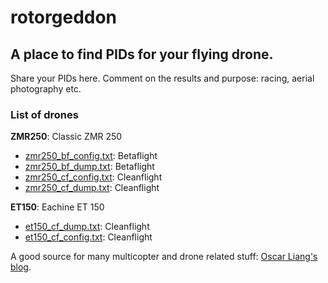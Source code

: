 rotorgeddon
=======
A place to find PIDs for your flying drone.
-----------
Share your PIDs here. Comment on the results and purpose: racing, aerial photography etc.
 
### List of drones
 
**ZMR250**: Classic ZMR 250
- [zmr250_bf_config.txt](config): Betaflight
- [zmr250_bf_dump.txt](dump): Betaflight
- [zmr250_cf_config.txt](config): Cleanflight
- [zmr250_cf_dump.txt](dump): Cleanflight


**ET150**: Eachine ET 150 
- [et150_cf_dump.txt](dump): Cleanflight
- [et150_cf_config.txt](config): Cleanflight


A good source for many multicopter and drone related stuff:
[Oscar Liang's blog](http://blog.oscarliang.net/).